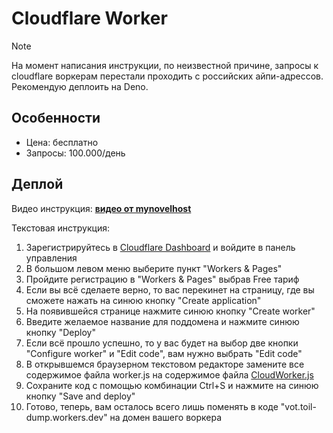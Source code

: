 # Cloudflare Worker

> [!NOTE]
> На момент написания инструкции, по неизвестной причине, запросы к cloudflare воркерам перестали проходить с российских айпи-адрессов. Рекомендую деплоить на Deno.

## Особенности

- Цена: бесплатно
- Запросы: 100.000/день

## Деплой

Видео инструкция: [**видео от mynovelhost**](https://raw.githubusercontent.com/mynovelhost/voice-over-translation/master/how_to_create_custom_worker.mp4)

Текстовая инструкция:
1. Зарегистрируйтесь в [Cloudflare Dashboard](https://dash.cloudflare.com) и войдите в панель управления
2. В большом левом меню выберите пункт "Workers & Pages"
3. Пройдите регистрацию в "Workers & Pages" выбрав Free тариф
4. Если вы всё сделаете верно, то вас перекинет на страницу, где вы сможете нажать на синюю кнопку "Create application"
5. На появившейся странице нажмите синюю кнопку "Create worker"
6. Введите желаемое название для поддомена и нажмите синюю кнопку "Deploy"
7. Если всё прошло успешно, то у вас будет на выбор две кнопки "Configure worker" и "Edit code", вам нужно выбрать "Edit code"
8. В открывшемся браузерном текстовом редакторе замените все содержимое файла worker.js на содержимое файла [CloudWorker.js](https://github.com/ilyhalight/voice-over-translation/blob/master/CloudWorker.js)
9. Сохраните код с помощью комбинации Ctrl+S и нажмите на синюю кнопку "Save and deploy"
10. Готово, теперь, вам осталось всего лишь поменять в коде "vot.toil-dump.workers.dev" на домен вашего воркера